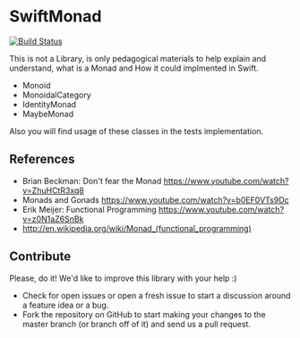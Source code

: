 # SwiftMonad

[![Build Status](https://travis-ci.org/Karumi/SwiftMonad.svg?branch=master)](https://travis-ci.org/Karumi/SwiftMonad)

This is not a Library, is only pedagogical materials to help explain and understand, what is a Monad and How it could implmented in Swift.

- Monoid
- MonoidalCategory
- IdentityMonad
- MaybeMonad

Also you will find usage of these classes in the tests implementation.

## References

- Brian Beckman: Don't fear the Monad https://www.youtube.com/watch?v=ZhuHCtR3xq8
- Monads and Gonads https://www.youtube.com/watch?v=b0EF0VTs9Dc
- Erik Meijer: Functional Programming https://www.youtube.com/watch?v=z0N1aZ6SnBk
- http://en.wikipedia.org/wiki/Monad_(functional_programming)

## Contribute
Please, do it! We'd like to improve this library with your help :)
- Check for open issues or open a fresh issue to start a discussion around a feature idea or a bug.
- Fork the repository on GitHub to start making your changes to the master branch (or branch off of it) and send us a pull request.
